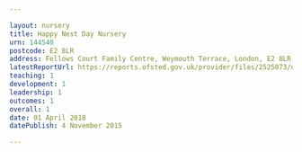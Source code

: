 ```yaml
---

layout: nursery
title: Happy Nest Day Nursery
urn: 144540
postcode: E2 8LR
address: Fellows Court Family Centre, Weymouth Terrace, London, E2 8LR
latestReportUrl: https://reports.ofsted.gov.uk/provider/files/2525073/urn/144540.pdf
teaching: 1
development: 1
leadership: 1
outcomes: 1
overall: 1
date: 01 April 2018 
datePublish: 4 November 2015

---
```

